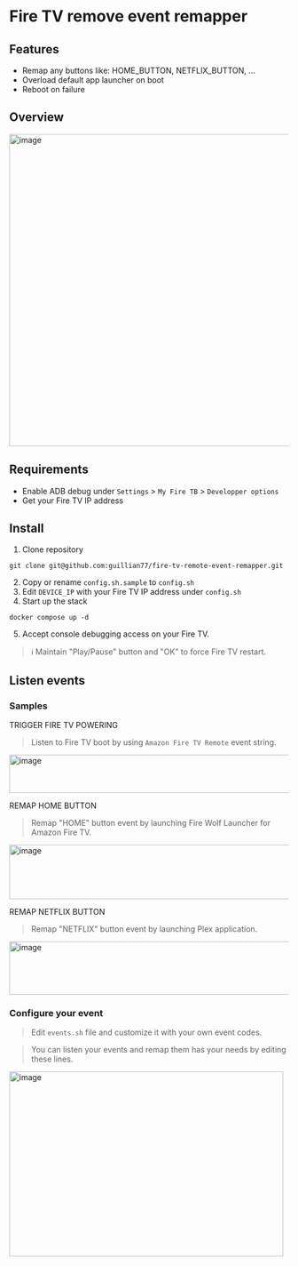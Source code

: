 # Fire TV remove event remapper

## Features
- Remap any buttons like: HOME_BUTTON, NETFLIX_BUTTON, ...
- Overload default app launcher on boot
- Reboot on failure

## Overview

<img width="852" height="562" alt="image" src="https://github.com/user-attachments/assets/0c16e576-3dee-4009-83b8-c87a08a6f2c6" />


## Requirements

- Enable ADB debug under `Settings` > `My Fire TB` > `Developper options`
- Get your Fire TV IP address

## Install

1. Clone repository
```shell
git clone git@github.com:guillian77/fire-tv-remote-event-remapper.git
```
2. Copy or rename `config.sh.sample` to `config.sh`
3. Edit `DEVICE_IP` with your Fire TV IP address under `config.sh`
4. Start up the stack
```shell
docker compose up -d
```
5. Accept console debugging access on your Fire TV.

> ℹ️ Maintain "Play/Pause" button and "OK" to force Fire TV restart.

## Listen events

### Samples

TRIGGER FIRE TV POWERING
> Listen to Fire TV boot by using `Amazon Fire TV Remote` event string.
<img width="954" height="69" alt="image" src="https://github.com/user-attachments/assets/8cc8cbfc-5a96-4ccd-9795-ee7ec7d5c72d" />


REMAP HOME BUTTON
> Remap "HOME" button event by launching Fire Wolf Launcher for Amazon Fire TV.
<img width="959" height="98" alt="image" src="https://github.com/user-attachments/assets/648c7aa5-0f78-4f31-83c7-a045527886a1" />

REMAP NETFLIX BUTTON
> Remap "NETFLIX" button event by launching Plex application.
<img width="826" height="96" alt="image" src="https://github.com/user-attachments/assets/1039861d-49c9-46cd-b504-a6f69cdde18c" />

### Configure your event

> Edit `events.sh` file and customize it with your own event codes.

> You can listen your events and remap them has your needs by editing these lines.
<img width="494" height="333" alt="image" src="https://github.com/user-attachments/assets/281edc9e-88d6-4828-9674-063f78709a31" />
